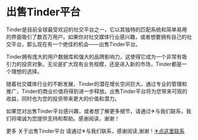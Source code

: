 # 出售Tinder平台

Tinder是目前全球最受欢迎的社交平台之一，它以其独特的匹配系统和简单易用的界面吸引了数百万用户。如果你对社交媒体行业感兴趣，或者想要拥有自己的社交平台，那么现在有一个绝佳的机会——出售Tinder平台。

Tinder拥有庞大的用户数据库和强大的品牌影响力，这使得它成为一个非常有吸引力的投资对象。无论是扩大现有业务规模，还是进入新的市场，Tinder都是一个理想的选择。

随着社交媒体行业的不断发展，Tinder的潜在增长空间巨大。通过专业的管理和推广，Tinder的商业价值将得到进一步释放。出售Tinder平台将为您带来可观的收益，同时也为您的投资带来更大的价值和潜力。

如果您对出售Tinder平台感兴趣，或者想了解更多细节，请通过✈与我们联系，我们将竭诚为您提供支持和帮助。感谢阅读，谢谢！

更多 关于出售Tinder平台 请通过✈与我们联系，感谢阅读,谢谢！[✈点这里联系](https://ads.k02.cc)